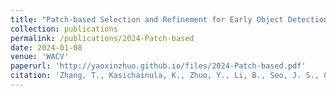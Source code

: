 ```yaml
---
title: "Patch-based Selection and Refinement for Early Object Detection"
collection: publications
permalink: /publications/2024-Patch-based
date: 2024-01-08
venue: 'WACV'
paperurl: 'http://yaoxinzhuo.github.io/files/2024-Patch-based.pdf'
citation: 'Zhang, T., Kasichainula, K., Zhuo, Y., Li, B., Seo, J. S., & Cao, Y. (2024). &quot;Patch-based Selection and Refinement for Early Object Detection.&quot; <i>Proceedings of the IEEE/CVF Winter Conference on Applications of Computer Vision</i>. (pp. 729-738)'
---
```

